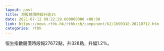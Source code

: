```yaml
---
layout: post
title: 港股競價時段升逾1%
date: 2021-07-12 09:22:29.000000000 +08:00
link: https://news.rthk.hk/rthk/ch/component/k2/1600318-20210712.htm
categories: rthk
---
```


恒生指數競價時段報27672點，升328點，升幅1.2%。
